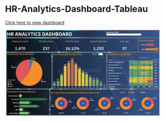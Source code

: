# HR-Analytics-Dashboard-Tableau
<a href="https://public.tableau.com/views/HRANALYTICSDASHBOARD_16803247098970/HRANALYTICSDASHBOARD?:language=en-US&:display_count=n&:origin=viz_share_link" target="_blank">Click here to view dashboard</a>

![logo](https://github.com/gauraishwarya/HR-Analytics-Dashboard-Tableau/blob/main/HR%20Analytics%20Screenshoot.png?raw=true)
